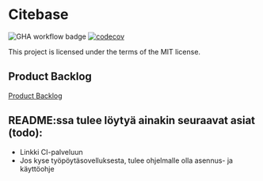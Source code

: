 # Citebase

![GHA workflow badge](https://github.com/BananaMayo/Citebase/workflows/CI/badge.svg)
[![codecov](https://codecov.io/gh/BananaMayo/Connect4/branch/master/graph/badge.svg)](https://codecov.io/gh/BananaMayo/Citebase)

This project is licensed under the terms of the MIT license.

## Product Backlog
[Product Backlog](https://docs.google.com/spreadsheets/d/1Vgykm0RkudteIoG1uGLySVpMnRyPw8JiHMKXIQHLDTE/edit?usp=sharing)

## README:ssa tulee löytyä ainakin seuraavat asiat (todo):

* Linkki CI-palveluun
* Jos kyse työpöytäsovelluksesta, tulee ohjelmalle olla asennus- ja käyttöohje

